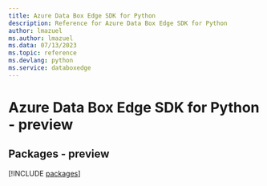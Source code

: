 ```yaml
---
title: Azure Data Box Edge SDK for Python
description: Reference for Azure Data Box Edge SDK for Python
author: lmazuel
ms.author: lmazuel
ms.data: 07/13/2023
ms.topic: reference
ms.devlang: python
ms.service: databoxedge
---
```

# Azure Data Box Edge SDK for Python - preview
## Packages - preview
[!INCLUDE [packages](data-box-edge-index.md)]